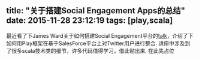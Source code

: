title: "关于搭建Social Engagement Apps的总结"
date: 2015-11-28 23:12:19
tags: [play,scala]
---
最近看了下James Ward关于如何搭建Social Engagement平台的[talk](http://dreamforce.vidyard.com/watch/l9mxd0T9ANT-fSVOvAGNww)，介绍了下如何用Play框架在基于SalesForce平台上对Twitter用户进行整合. 讲座中涉及到了很多scala技术类的细节，许多代码值得学习，借此贴出来. 在此先占位